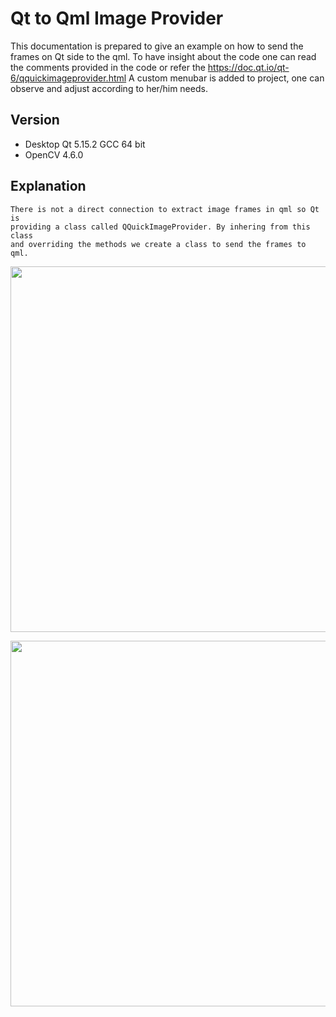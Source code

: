 # Qt to Qml Image Provider
This documentation is prepared to give an example on how to send the frames on Qt side to the qml. To have insight about the code one can read the comments provided in the code or refer the https://doc.qt.io/qt-6/qquickimageprovider.html
A custom menubar is added to project, one can observe and adjust according to her/him needs.



## Version
  - Desktop Qt 5.15.2 GCC 64 bit
  - OpenCV 4.6.0


## Explanation
```shell
There is not a direct connection to extract image frames in qml so Qt is 
providing a class called QQuickImageProvider. By inhering from this class
and overriding the methods we create a class to send the frames to qml.
```


<p align="center">
  <img width="550" height="585" src="https://user-images.githubusercontent.com/94297285/193598348-33d017c9-76d1-408d-9f25-792243ca6e9a.png">
</p>

<p align="center">
  <img width="550" height="585" src="https://user-images.githubusercontent.com/94297285/193598357-dc2da990-9c2f-44b2-91e0-bfc72a58ff21.png">
</p>

